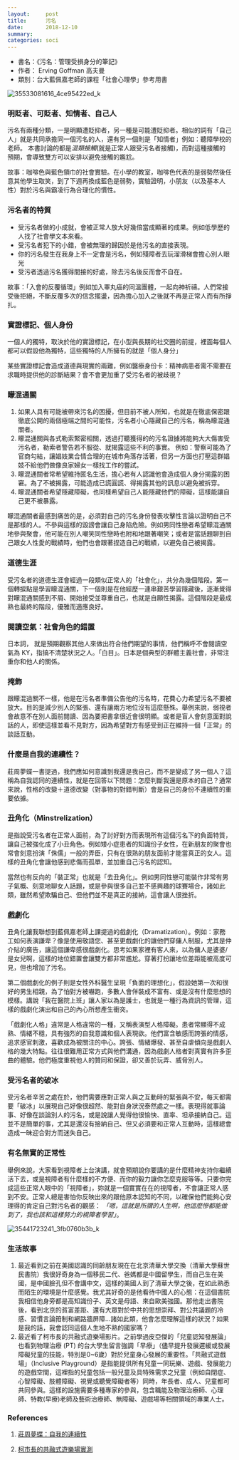 ```yaml
---
layout:     post
title:      污名
date:       2018-12-10
summary:    
categories: soci
---
```

* 書名：《污名：管理受損身分的筆記》
* 作者： Erving Goffman 高夫曼
* 類別：台大藍佩嘉老師的課程「社會心理學」參考用書





![35533081616_4ce95422ed_k](https://user-images.githubusercontent.com/8178172/49700471-f899a180-fc19-11e8-8c86-c94909922f2d.jpg)

### 明貶者、可貶者、知情者、自己人

污名有兩種分類，一是明顯遭貶抑者，另一種是可能遭貶抑者。相似的詞有「自己人」就是共同承擔同一個污名的人，還有另一個則是「知情者」例如：聽障學校的老師。 本書討論的都是*混類接觸*(就是正常人跟受污名者接觸)，而對這種接觸的預期，會導致雙方可以安排以避免接觸的尷尬。 

故事：咖啡色與藍色領巾的社會實驗。在小學的教室，咖啡色代表的是弱勢然後任意其他學生取笑，到了下週再換成藍色是弱勢，實驗證明，小朋友（以及基本人性）對於污名與霸凌行為合理化的慣性。 

### 污名者的特質

* 受污名者做的小成就，會被正常人放大好幾倍當成顯著的成果。例如低學歷的人找了社會學文本來看。 
* 受污名者犯下的小錯，會被無理的歸因於是他污名的直接表現。 
* 你的污名發生在我身上不一定會是污名，例如殘障者去玩溜滑梯會擔心別人眼光 
* 受污者透過污名獲得間接的好處，除去污名後反而會不自在。 

故事：「入會的反覆循環」例如加入睪丸癌的同溫團體，一起向神祈禱。人們常接受後拒絕，不斷反覆多次的信念擺盪，因為擔心加入之後就不再是正常人而有所掙扎。 

### 實證標記、個人身份

一個人的獨特，取決於他的實證標記，在小型與長期的社交圈的前提，裡面每個人都可以假設他為獨特，這些獨特的人所擁有的就是「個人身分」 

某些實證標記會造成道德與現實的兩難，例如醫療身份卡：精神病患者需不需要在求職時提供他的診斷結果？會不會更加重了受污名者的被歧視？ 

### 矇混通關 

1. 如果人具有可能被帶來污名的困擾，但目前不被人所知，也就是在徹底保密跟徹底公開的兩個極端之間的可能性，污名者小心隱藏自己的污名，稱為矇混通關者。 
2. 矇混通關與各式勒索緊密相關，透過打聽獲得的的污名證據將能夠大大傷害受污名者，勒索者警告若不服從、就揭露這些不利的事實。 例如：警察可能為了官商勾結，讓娼妓業合情合理的在城市角落存活著，但另一方面也打壓這群娼妓不給他們做像良家婦女一樣找工作的嘗試。 
3. 矇混通關者常希望維持匿名生活，擔心若有人認識他會造成個人身分揭露的困窘。為了不被揭露，可能造成已謊圓謊、得揭露其他的訊息以避免被拆穿。 
4. 矇混通關者希望隱藏障礙，也同樣希望自己人能隱藏他們的障礙，這樣能讓自己更不被暴露。 

矇混通關者最感到痛苦的是，必須對自己的污名身份發表攻擊性言論以證明自己不是那樣的人。不參與這樣的毀謗會讓自己身陷危險。例如男同性戀者希望矇混通關地參與聚會，他可能在別人嘲笑同性戀時也附和地跟著嘲笑；或者是當話題聊到自己跟女人性愛的戰績時，他們也會跟著捏造自己的戰績，以避免自己被揭露。 



### 道德生涯

受污名者的道德生涯會經過一段類似正常人的「社會化」，共分為幾個階段。第一個轉捩點是學習矇混通關，下一個則是在他經歷一連串艱苦學習隱藏後，逐漸覺得對矇混通關感到不屑、開始接受並尊重自己，也就是自願性揭露。這個階段是最成熟也最終的階段，優雅而適應良好。 

### 閱讀空氣：社會角色的錯置

日本詞， 就是預期觀察其他人來做出符合他們期望的事情，他們稱呼不會閱讀空氣為 KY，指搞不清楚狀況之人。「白目」。日本是個典型的群體主義社會，非常注重你和他人的關係。 

### 掩飾

跟矇混過關不一樣，他是在污名者準備公告他的污名時，花費心力希望污名不要被放大。目的是減少別人的緊張、還有讓兩方地位沒有這麼懸殊。舉例來說，弱視者會故意不在別人面前閱讀、因為要把書拿很近會很明顯。或者是盲人會刻意面對說話的人，即使這樣並看不見對方，因為希望對方有感受到正在維持一個「正常」的談話互動。 

### 什麼是自我的連續性？ 

莊周夢蝶一書提過，我們應如何意識到我還是我自己，而不是變成了另一個人？這稱為自我認同的連續性，就是在回答以下問題：怎麼判斷我還是原本的自己？通常來說，性格的改變＋道德改變（對事物的對錯判斷）會是自己的身份不連續性的重要依據。 

### 丑角化（Minstrelization）

是指說受污名者在正常人面前，為了討好對方而表現所有這個污名下的負面特質，讓自己被強化成了小丑角色。例如矮小症患者的知識份子女性，在新朋友的聚會也常會刻意扮演「侏儒」一般的弄臣，只有在很熟的朋友面前才能當真正的女人。這樣的丑角化會讓他感到悲傷而孤單，並加重自己污名的認知。 

當然也有反向的「裝正常」也就是「去丑角化」。例如男同性戀可能裝作非常有男子氣概、刻意地聊女人話題，或是參與很多自己並不感興趣的球賽場合，諸如此類，雖然希望欺騙自己、但他們並不是真正的接納，這會讓人很挫折。 

### 戲劇化

丑角化讓我聯想到藍佩嘉老師上課提過的戲劇化（Dramatization）。例如：家務工如何表演謙卑？像是使用敬語您、甚至更戲劇化的讓他們穿傭人制服，尤其是仲介貼的廣告，讓這個謙卑感很戲劇化。思考如果家裡有客人來，以為傭人是婆婆/是女兒啊，這樣的地位錯置會讓雙方都非常尷尬。穿著打扮讓地位差距能被高度可見，但也增加了污名。 

第二個戲劇化的例子則是女性外科醫生呈現「負面的理想化」，假設她第一次和很好的男生相親，為了怕對方被嚇跑，多數人會佯裝成不富有、或是沒有什麼思想的模樣。講說「我在醫院上班」讓人家以為是護士，也就是一種行為資訊的管理，這樣的戲劇化演出和自己的內心所想產生衝突。 

「戲劇化人格」違常是人格違常的一種，又稱表演型人格障礙。患者常顯得不成熟、情緒不穩，具有強烈的自我意識和個人表現欲。他們富含敏感而誇張的情感，追求感官刺激，喜歡成為被關注的中心。誇張、情緒爆發、甚至自虐傾向是戲劇人格的幾大特點。往往很難用正常方式與他們溝通，因為戲劇人格者對真實有許多歪曲的體驗。他們極度重視他人的贊同和保證，卻又善於玩弄、威脅別人。 

### 受污名者的破冰

受污名者辛苦之處在於，他們需要應對正常人與之互動時的緊張與不安，每天都需要「破冰」以展現自己好像很超然、能對自身狀況泰然處之一樣。表現得就事論事、好像在談論別人的污名，或是說讓人覺得他很愉快、直率、坦承接納自己。這並不是簡單的事，尤其是還沒有接納自己、但又必須要和正常人互動時，這樣總會造成一昧迎合對方而迷失自己。 

### 有名無實的正常性

舉例來說，大家看到視障者上台演講，就會預期說你要講的是什麼精神支持你繼續活下去，或是視障者有什麼樣的不方便、而你的毅力讓你怎麼克服等等。只要你完成這些正常人眼中的「視障者」，妳就是一個實實在在的視障者，不會讓正常人感到不安。正常人總是害怕你反映出來的跟他原本認知的不同，以確保他們能夠心安理得的肯定自己對污名者的觀感： *「嗯，這就是所謂的人生啊，他這麼慘都能做到了，我也該和這樣努力的視障者學習」*。 



![35441723241_3fb0760b3b_k](https://user-images.githubusercontent.com/8178172/49700470-f899a180-fc19-11e8-98c4-12e7f79efa68.jpg)


### 生活故事 

1. 最近看到之前在美國認識的同齡朋友現在在北京清華大學交換（清華大學蘇世民書院）我很好奇身為一個移民二代、爸媽都是中國留學生，而自己生在美國，是中國臉孔但不會講中文，這樣的美國人到了清華大學之後，在如此熟悉而陌生的環境是什麼感覺。我尤其好奇的是他看待中國人的心態：在這個書院我相信他身旁都是高知識份子、英文是母語、來自歐美強國。那他走出書院後，看到北京的貧富差距、還有大眾對於中共的思想崇拜、對公共議題的冷感、習慣言論箝制和網路牆屏障...諸如此類，他會怎麼理解這樣的狀況？如果是我的話，我會認同這個人生地不熟的國家嗎？ 
2. 最近看了柯市長的共融式遊樂場影片。之前學過皮亞傑的「兒童認知發展論」也看到物理治療 (PT) 的台大學生留言強調「早療」（儘早提升發展遲緩或發展障礙兒童的技能，特別是0~6歲）對於兒童身心發展的重要性。「共融式遊戲場」（Inclusive Playground）是指能提供所有兒童一同玩樂、遊戲、發展能力的遊戲空間，這裡指的兒童包括一般兒童及具特殊需求之兒童（例如自閉症、心智障礙、肢體障礙、視覺或聽覺障礙者等）同時，年長者、成人、兒童都可共同參與。這樣的設施需要多種專家的參與，包含職能及物理治療師、心理師、特教(早療)老師及藝術治療師、無障礙、遊戲場等相關領域的專業人士。 

### References

1. [莊周夢蝶：自我的連續性](http://blog.sina.com.cn/s/blog_12ce4f48f0102x2hh.html)

2. [柯市長的共融式遊樂場實測](<https://www.youtube.com/watch?v=XVKahwoqrzk>)

   